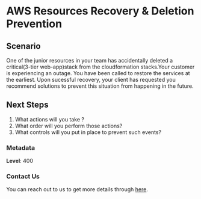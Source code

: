 # AWS Resources Recovery & Deletion Prevention
  
## Scenario
One of the junior resources in your team has accidentally deleted a critical(3-tier web-app)stack from the cloudformation stacks.Your customer is experiencing an outage.
You have been called to restore the services at the earliest. Upon sucessful recovery, your client has requested you recommend solutions to prevent this situation from happening in the future.

## Next Steps

1. What actions will you take ?
1. What order will you perform those actions?
1. What controls will you put in place to prevent such events?

### Metadata

**Level**: 400

### Contact Us

You can reach out to us to get more details through [here](https://www.youtube.com/c/ValaxyTechnologies/about).
